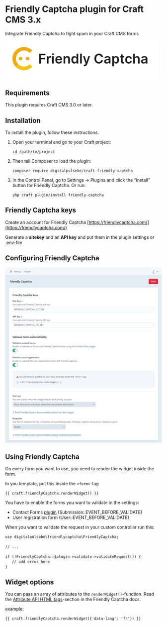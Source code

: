 # Friendly Captcha plugin for Craft CMS 3.x

Integrate Friendly Captcha to fight spam in your Craft CMS forms

![Screenshot](resources/img/logo_friendly_captcha.png)

## Requirements

This plugin requires Craft CMS 3.0 or later.

## Installation

To install the plugin, follow these instructions.

1. Open your terminal and go to your Craft project:

       cd /path/to/project

2. Then tell Composer to load the plugin:

       composer require digitalpulsebe/craft-friendly-captcha

3. In the Control Panel, go to Settings → Plugins and click the “Install” button for Friendly Captcha. Or run:

       php craft plugin/install friendly-captcha

## Friendly Captcha keys

Create an account for Friendly Captcha [https://friendlycaptcha.com/](https://friendlycaptcha.com/)

Generate a **sitekey** and an **API key** and put them in the plugin settings or .env-file

## Configuring Friendly Captcha

![Screenshot](resources/img/screenshot_settings.png)

## Using Friendly Captcha

On every form you want to use, you need to render the widget inside the form.

In you template, put this inside the `<form>`-tag 

```
{{ craft.friendlyCaptcha.renderWidget() }}
```

You have to enable the forms you want to validate in the settings:

- Contact Forms [plugin](https://github.com/craftcms/contact-form) (Submission::EVENT_BEFORE_VALIDATE)
- User registration form (User::EVENT_BEFORE_VALIDATE)

When you want to validate the request in your custom controller run this:

```
use digitalpulsebe\friendlycaptcha\FriendlyCaptcha;

// ...

if (!FriendlyCaptcha::$plugin->validate->validateRequest()) {
   // add error here
}
```

## Widget options

You can pass an array of attributes to the `renderWidget()`-function.
Read the [Attribute API HTML tags](https://docs.friendlycaptcha.com/#/widget_api?id=attribute-api-html-tags)-section
in the Friendly Captcha docs.

example:
```
{{ craft.friendlyCaptcha.renderWidget({'data-lang': 'fr'}) }}
```

